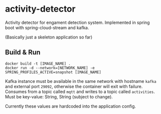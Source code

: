 # activity-detector
Activity detector for engament detection system. Implemented in spring boot with spring-cloud-stream and kafka.  

(Basically just a skeleton application so far)  

## Build & Run

```
docker build -t [IMAGE_NAME] .
docker run -d --network=[NETWORK_NAME] -e SPRING_PROFILES_ACTIVE=snapshot [IMAGE_NAME]
```

Kafka instance must be available in the same network with hostname `kafka` and external port `29092`, otherwise the container will exit with failure. Consumes from a topic called `mqtt` and writes to a topic called `activities`. Must be key-value: String, String (subject to change).  

Currently these values are hardcoded into the application config. 
